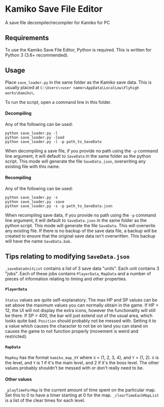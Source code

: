 # Kamiko Save File Editor
A save file decompiler/recompiler for Kamiko for PC

## Requirements
To use the Kamiko Save File Editor, Python is required. This is written for Python 3 (3.6+ recommended).

## Usage
Place `save_loader.py` in the same folder as the Kamiko save data. This is usually placed at `C:\Users\<user name>\AppData\LocalLow\Flyhigh works\Kamiko\`.

To run the script, open a command line in this folder.

#### Decompiling
Any of the following can be used:
```
python save_loader.py -l
python save_loader.py -load
python save_loader.py -l -p path_to_SaveData
```

When decompiling a save file, if you provide no path using the `-p` command line argument, it will default to `SaveData` in the same folder as the python script. This mode will generate the file `SaveData.json`, overwriting any existing file with this name.

#### Recompiling
Any of the following can be used:
```
python save_loader.py -s
python save_loader.py -save
python save_loader.py -s -p path_to_SaveData.json
```

When recompiling save data, if you provide no path using the `-p` command line argument, it will default to `SaveData.json` in the same folder as the python script. This mode will generate the file `SaveData`. This will overwrite any existing file. If there is no backup of the save data file, a backup will be created to ensure that the original save data isn't overwritten. This backup will have the name `SaveData.bak`.

## Tips relating to modifying `SaveData.json`
`_saveDataUnitList` contains a list of 3 save data "units". Each unit contains 3 "jobs".
Each of these jobs contains `PlayerData`, `MapData` and a number of pieces of information relating to timing and other properties.

#### `PlayerData`
`Status` values are quite self-explanatory. The max HP and SP values can be set above the maximum values you can normally obtain in the game. If HP > 12, the UI will not display the extra icons, however the functionality will still be there. If SP > 400, the bar will just extend out of the usual area, which looks quite bad.
`Position` should probably not be messed with. Setting it to a value which causes the character to not be on land you can stand on causes the game to not function properly (movement is weird and restricted).

#### `MapData`
`MapKey` has the format `kamiko_map_XY` where `X` = (1, 2, 3, 4), and `Y` = (1, 2). `X` is the level, and `Y` is 1 if it's the main level, and 2 if it's the boss level.
The other values probably shouldn't be messed with or don't really need to be.

#### Other values

`_playTimeForMap` is the current amount of time spent on the particular map. Set this to 0 to have a timer starting at 0 for the map.
`_clearTimeEachMapList` is a list of the clear times for each level.

